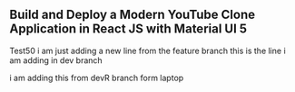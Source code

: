 ## Build and Deploy a Modern YouTube Clone Application in React JS with Material UI 5
Test50
i am just adding a new line from the feature branch
this is the line i am adding in dev branch

i am adding this from devR branch form laptop 
